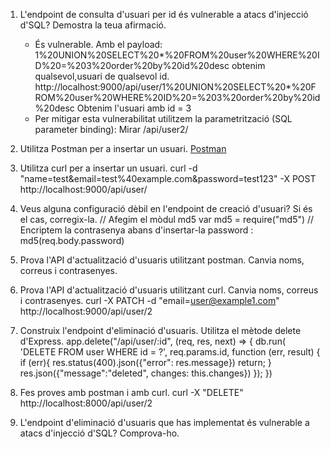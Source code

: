 1. L'endpoint de consulta d'usuari per id és vulnerable a atacs d'injecció d'SQL? Demostra la teua afirmació.
    
    - És vulnerable. Amb el payload: 1%20UNION%20SELECT%20*%20FROM%20user%20WHERE%20ID%20=%203%20order%20by%20id%20desc obtenim qualsevol,usuari de qualsevol id.
    http://localhost:9000/api/user/1%20UNION%20SELECT%20*%20FROM%20user%20WHERE%20ID%20=%203%20order%20by%20id%20desc
    Obtenim l'usuari amb id = 3
    - Per mitigar esta vulnerabilitat utilitzem la parametrització (SQL parameter binding):
    Mirar /api/user2/

2. Utilitza Postman per a insertar un usuari.
    [Postman](../respostes%20exercicis/post-usuari.png)

3. Utilitza curl per a insertar un usuari.
    curl -d "name=test&email=test%40example.com&password=test123" -X POST http://localhost:9000/api/user/

4. Veus alguna configuració dèbil en l'endpoint de creació d'usuari? Si és el cas, corregix-la.
    // Afegim el mòdul md5
    var md5 = require("md5")
    // Encriptem la contrasenya abans d'insertar-la
    password : md5(req.body.password)

5. Prova l'API d'actualització d'usuaris utilitzant postman. Canvia noms, correus i contrasenyes.
   
6. Prova l'API d'actualització d'usuaris utilitzant curl. Canvia noms, correus i contrasenyes.
   curl -X PATCH -d "email=user@example1.com" http://localhost:9000/api/user/2

7. Construix l'endpoint d'eliminació d'usuaris. Utilitza el mètode delete d'Express.
    app.delete("/api/user/:id", (req, res, next) => {
        db.run(
            'DELETE FROM user WHERE id = ?',
            req.params.id,
            function (err, result) {
                if (err){
                    res.status(400).json({"error": res.message})
                    return;
                }
                res.json({"message":"deleted", changes: this.changes})
        });
    })

8. Fes proves amb postman i amb curl.
   curl -X "DELETE" http://localhost:8000/api/user/2
   
9.  L'endpoint d'eliminació d'usuaris que has implementat és vulnerable a atacs d'injecció d'SQL? Comprova-ho.